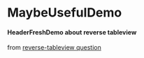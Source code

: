 # MaybeUsefulDemo

#### HeaderFreshDemo about reverse tableview

from [reverse-tableview question](https://stackoverflow.com/questions/43480887/load-tableview-from-bottom-scroll-up-reverse-tableview-ios)
